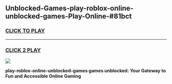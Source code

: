 
## Unblocked-Games-play-roblox-online-unblocked-games-Play-Online-#81bct
<h3>
<a href="https://premium.freeplayer.one?title=play-roblox-online-unblocked-games&ref=27F">CLICK TO PLAY</a></h3>
<hr>

<h3>
<a href="https://premium.freeplayer.one?title=play-roblox-online-unblocked-games&ref=27F">CLICK 2 PLAY</a>
  
</h3>

<a href="https://premium.freeplayer.one?title=play-roblox-online-unblocked-games&ref=27F"><img src="https://clearcache.store/games.png"></a>


**play-roblox-online-unblocked-games games unblocked: Your Gateway to Fun and Accessible Online Gaming**
